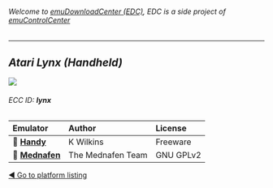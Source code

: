 ###### Welcome to [emuDownloadCenter (EDC)](https://github.com/PhoenixInteractiveNL/emuDownloadCenter/wiki/), EDC is a side project of [emuControlCenter](https://github.com/PhoenixInteractiveNL/emuControlCenter/wiki/)
***
## _Atari Lynx (Handheld)_
![](https://raw.githubusercontent.com/wiki/PhoenixInteractiveNL/emuDownloadCenter/images_platform/ecc_lynx_teaser.png)
###### ECC ID: **lynx**

| Emulator   | Author      | License     |
|:-----------|:------------|:------------|
| :file_folder: [**Handy**](https://github.com/PhoenixInteractiveNL/emuDownloadCenter/wiki/Emulator-handy#menu) | K Wilkins | Freeware |
| :file_folder: [**Mednafen**](https://github.com/PhoenixInteractiveNL/emuDownloadCenter/wiki/Emulator-mednafen#menu) | The Mednafen Team | GNU GPLv2 |

[:arrow_backward: Go to platform listing](https://github.com/PhoenixInteractiveNL/emuDownloadCenter/wiki/EDC-Platform-List)
